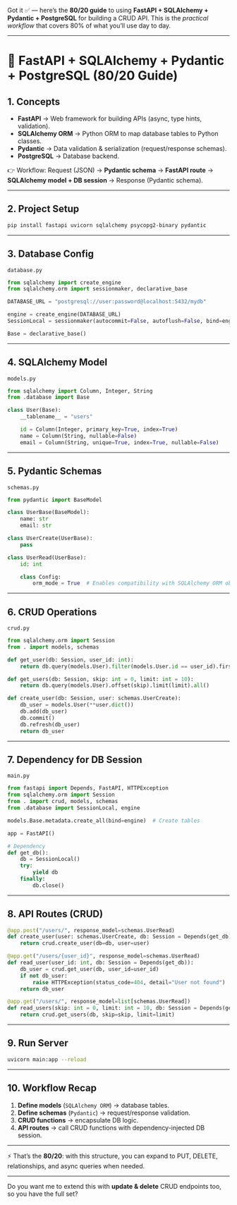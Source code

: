 Got it ✅ — here’s the **80/20 guide** to using **FastAPI + SQLAlchemy + Pydantic + PostgreSQL** for building a CRUD API.
This is the _practical workflow_ that covers 80% of what you’ll use day to day.

---

# 🚀 FastAPI + SQLAlchemy + Pydantic + PostgreSQL (80/20 Guide)

## 1. **Concepts**

- **FastAPI** → Web framework for building APIs (async, type hints, validation).
- **SQLAlchemy ORM** → Python ORM to map database tables to Python classes.
- **Pydantic** → Data validation & serialization (request/response schemas).
- **PostgreSQL** → Database backend.

👉 Workflow:
Request (JSON) → **Pydantic schema** → **FastAPI route** → **SQLAlchemy model + DB session** → Response (Pydantic schema).

---

## 2. **Project Setup**

```bash
pip install fastapi uvicorn sqlalchemy psycopg2-binary pydantic
```

---

## 3. **Database Config**

`database.py`

```python
from sqlalchemy import create_engine
from sqlalchemy.orm import sessionmaker, declarative_base

DATABASE_URL = "postgresql://user:password@localhost:5432/mydb"

engine = create_engine(DATABASE_URL)
SessionLocal = sessionmaker(autocommit=False, autoflush=False, bind=engine)

Base = declarative_base()
```

---

## 4. **SQLAlchemy Model**

`models.py`

```python
from sqlalchemy import Column, Integer, String
from .database import Base

class User(Base):
    __tablename__ = "users"

    id = Column(Integer, primary_key=True, index=True)
    name = Column(String, nullable=False)
    email = Column(String, unique=True, index=True, nullable=False)
```

---

## 5. **Pydantic Schemas**

`schemas.py`

```python
from pydantic import BaseModel

class UserBase(BaseModel):
    name: str
    email: str

class UserCreate(UserBase):
    pass

class UserRead(UserBase):
    id: int

    class Config:
        orm_mode = True  # Enables compatibility with SQLAlchemy ORM objects
```

---

## 6. **CRUD Operations**

`crud.py`

```python
from sqlalchemy.orm import Session
from . import models, schemas

def get_user(db: Session, user_id: int):
    return db.query(models.User).filter(models.User.id == user_id).first()

def get_users(db: Session, skip: int = 0, limit: int = 10):
    return db.query(models.User).offset(skip).limit(limit).all()

def create_user(db: Session, user: schemas.UserCreate):
    db_user = models.User(**user.dict())
    db.add(db_user)
    db.commit()
    db.refresh(db_user)
    return db_user
```

---

## 7. **Dependency for DB Session**

`main.py`

```python
from fastapi import Depends, FastAPI, HTTPException
from sqlalchemy.orm import Session
from . import crud, models, schemas
from .database import SessionLocal, engine

models.Base.metadata.create_all(bind=engine)  # Create tables

app = FastAPI()

# Dependency
def get_db():
    db = SessionLocal()
    try:
        yield db
    finally:
        db.close()
```

---

## 8. **API Routes (CRUD)**

```python
@app.post("/users/", response_model=schemas.UserRead)
def create_user(user: schemas.UserCreate, db: Session = Depends(get_db)):
    return crud.create_user(db=db, user=user)

@app.get("/users/{user_id}", response_model=schemas.UserRead)
def read_user(user_id: int, db: Session = Depends(get_db)):
    db_user = crud.get_user(db, user_id=user_id)
    if not db_user:
        raise HTTPException(status_code=404, detail="User not found")
    return db_user

@app.get("/users/", response_model=list[schemas.UserRead])
def read_users(skip: int = 0, limit: int = 10, db: Session = Depends(get_db)):
    return crud.get_users(db, skip=skip, limit=limit)
```

---

## 9. **Run Server**

```bash
uvicorn main:app --reload
```

---

## 10. **Workflow Recap**

1. **Define models** (`SQLAlchemy ORM`) → database tables.
2. **Define schemas** (`Pydantic`) → request/response validation.
3. **CRUD functions** → encapsulate DB logic.
4. **API routes** → call CRUD functions with dependency-injected DB session.

---

⚡ That’s the **80/20**: with this structure, you can expand to PUT, DELETE, relationships, and async queries when needed.

---

Do you want me to extend this with **update & delete** CRUD endpoints too, so you have the full set?
